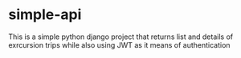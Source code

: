 # simple-api
This is a simple python django project that returns
 list and details of exrcursion trips while also using JWT as it means of authentication 
  